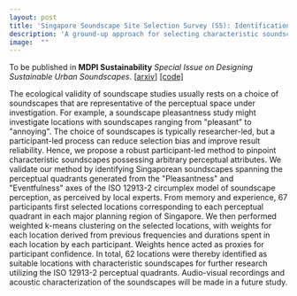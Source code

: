 ```yaml
---
layout: post
title: 'Singapore Soundscape Site Selection Survey (S5): Identification of Characteristic Soundscapes of Singapore via Weighted k-means Clustering'
description: 'A ground-up approach for selecting characteristic soundscapes'
image:  ""
---
```


To be published in **MDPI Sustainability** _Special Issue on Designing Sustainable Urban Soundscapes_. 
[[arxiv]](https://arxiv.org/abs/2206.03112) [[code]](https://github.com/ntudsp/singapore-soundscape-site-selection-survey)

The ecological validity of soundscape studies usually rests on a choice of soundscapes that are representative of the perceptual space under investigation. For example, a soundscape pleasantness study might investigate locations with soundscapes ranging from "pleasant" to "annoying". The choice of soundscapes is typically researcher-led, but a participant-led process can reduce selection bias and improve result reliability. Hence, we propose a robust participant-led method to pinpoint characteristic soundscapes possessing arbitrary perceptual attributes. We validate our method by identifying Singaporean soundscapes spanning the perceptual quadrants generated from the "Pleasantness" and "Eventfulness" axes of the ISO 12913-2 circumplex model of soundscape perception, as perceived by local experts. From memory and experience, 67 participants first selected locations corresponding to each perceptual quadrant in each major planning region of Singapore. We then performed weighted k-means clustering on the selected locations, with weights for each location derived from previous frequencies and durations spent in each location by each participant. Weights hence acted as proxies for participant confidence. In total, 62 locations were thereby identified as suitable locations with characteristic soundscapes for further research utilizing the ISO 12913-2 perceptual quadrants. Audio-visual recordings and acoustic characterization of the soundscapes will be made in a future study.
